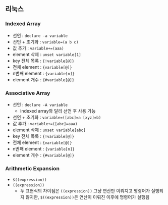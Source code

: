 ## 리눅스

### Indexed Array

- 선언 : `declare -a variable`
- 선언 + 초기화 : `variable=(a b c)`
- 값 추가 : `variable+=(aaa)`
- element 삭제 : `unset variable[1]`
- key 전체 목록 : `{!variable[@]}`
- 전체 element : `{variable[@]}`
- n번째 element : `{variable[n]}`
- element 개수 : `{#variable[@]}`

### Associative Array

- 선언 : `declare -A variable`
  - indexed array와 달리 선언 후 사용 가능
- 선언 + 초기화 : `variable=([abc]=a [xyz]=b)`
- 값 추가 : `variable+=([abc]=aaa)`
- element 삭제 : `unset variable[abc]`
- key 전체 목록 : `{!variable[@]}`
- 전체 element : `{variable[@]}`
- n번째 element : `{variable[n]}`
- element 개수 : `{#variable[@]}`

### Arithmetic Expansion

- `$((expression))`  
- `((expression))`
  - 두 표현식의 차이점은 `((expression))` 그냥 연산만 이뤄지고 명령어가 실행되지 않지만, `$((expression))`은 연산이 이뤄진 이후에 명령어가 실행됨